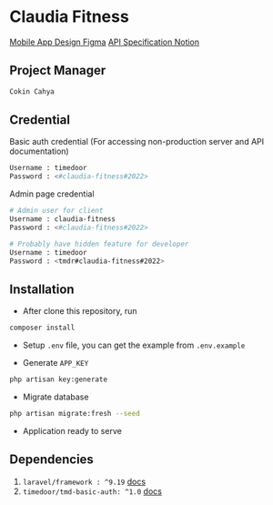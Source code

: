 # Claudia Fitness
[Mobile App Design Figma](https://www.figma.com/proto/T9dwG6KeaFMwW27zh2YYoT/Claudia-Fitness?page-id=2%3A41&node-id=122%3A1297&viewport=-374%2C-1670%2C0.36&scaling=scale-down&starting-point-node-id=101%3A192)
[API Specification Notion](https://www.notion.so/timedoor/Api-Specification-d1f51fe3d7984cee8c8f79a5d18ed09a)

## Project Manager

```bash
Cokin Cahya
```
## Credential
Basic auth credential 
(For accessing non-production server and API documentation)
```bash
Username : timedoor
Password : <#claudia-fitness#2022>
```

Admin page credential 
```bash
# Admin user for client
Username : claudia-fitness
Password : <#claudia-fitness#2022>

# Probably have hidden feature for developer
Username : timedoor
Password : <tmdr#claudia-fitness#2022>
```

## Installation

- After clone this repository, run

```bash
composer install
```

- Setup `.env` file, you can get the example from `.env.example`

- Generate `APP_KEY`

```bash
php artisan key:generate
```

- Migrate database

```bash
php artisan migrate:fresh --seed
```

- Application ready to serve

## Dependencies

1. ```laravel/framework : ^9.19``` [docs](https://laravel.com/docs/9.x)
2. ```timedoor/tmd-basic-auth: ^1.0``` [docs](https://github.com/backend-timedoor/basic-auth)
